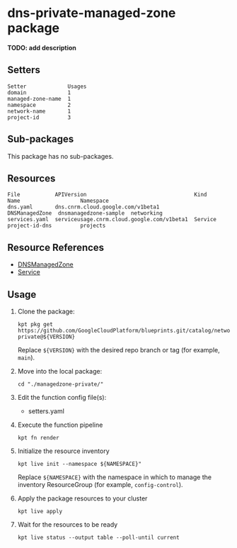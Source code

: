 # dns-private-managed-zone package

**TODO: add description**

## Setters

```
Setter             Usages
domain             1
managed-zone-name  1
namespace          2
network-name       1
project-id         3
```

## Sub-packages

This package has no sub-packages.

## Resources

```
File           APIVersion                                  Kind            Name                   Namespace
dns.yaml       dns.cnrm.cloud.google.com/v1beta1           DNSManagedZone  dnsmanagedzone-sample  networking
services.yaml  serviceusage.cnrm.cloud.google.com/v1beta1  Service         project-id-dns         projects
```

## Resource References

- [DNSManagedZone](https://cloud.google.com/config-connector/docs/reference/resource-docs/dns/dnsmanagedzone)
- [Service](https://cloud.google.com/config-connector/docs/reference/resource-docs/serviceusage/service)

## Usage

1.  Clone the package:
    ```
    kpt pkg get https://github.com/GoogleCloudPlatform/blueprints.git/catalog/networking/dns/managedzone-private@${VERSION}
    ```
    Replace `${VERSION}` with the desired repo branch or tag
    (for example, `main`).

1.  Move into the local package:
    ```
    cd "./managedzone-private/"
    ```

1.  Edit the function config file(s):
    - setters.yaml

1.  Execute the function pipeline
    ```
    kpt fn render
    ```

1.  Initialize the resource inventory
    ```
    kpt live init --namespace ${NAMESPACE}"
    ```
    Replace `${NAMESPACE}` with the namespace in which to manage
    the inventory ResourceGroup (for example, `config-control`).

1.  Apply the package resources to your cluster
    ```
    kpt live apply
    ```

1.  Wait for the resources to be ready
    ```
    kpt live status --output table --poll-until current
    ```

